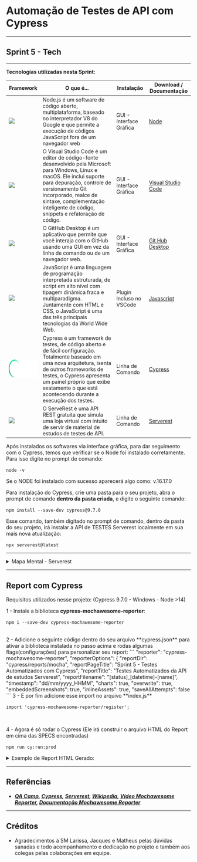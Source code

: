 # Automação de Testes de API com Cypress
---
## Sprint 5 - Tech

---
**Tecnologias utilizadas nesta Sprint:**


| Framework | O que é...| Instalação | Download / Documentação | 
|--- |--- |--- |---|
| <img src="https://cdn.jsdelivr.net/gh/devicons/devicon/icons/nodejs/nodejs-plain.svg" height="60" /> | Node.js é um software de código aberto, multiplataforma, baseado no interpretador V8 do Google e que permite a execução de códigos JavaScript fora de um navegador web | GUI - Interface Gráfica | [Node](https://nodejs.org/dist/v16.17.0/node-v16.17.0-x64.msi) |
| <img src="https://cdn.jsdelivr.net/gh/devicons/devicon/icons/vscode/vscode-original.svg" height="50"/> | O Visual Studio Code é um editor de código-fonte desenvolvido pela Microsoft para Windows, Linux e macOS. Ele inclui suporte para depuração, controle de versionamento Git incorporado, realce de sintaxe, complementação inteligente de código, snippets e refatoração de código. | GUI - Interface Gráfica | [Visual Studio Code](https://code.visualstudio.com/sha/download?build=stable&os=win32-x64-user) |
| <img src="https://upload.wikimedia.org/wikipedia/commons/thumb/a/ae/Github-desktop-logo-symbol.svg/128px-Github-desktop-logo-symbol.svg.png?20200316183539" height="50" /> | O GitHub Desktop é um aplicativo que permite que você interaja com o GitHub usando uma GUI em vez da linha de comando ou de um navegador web. | GUI - Interface Gráfica | [Git Hub Desktop](https://central.github.com/deployments/desktop/desktop/latest/win32) |
|<img src="https://cdn.jsdelivr.net/gh/devicons/devicon/icons/javascript/javascript-plain.svg" height="50"/>| JavaScript é uma linguagem de programação interpretada estruturada, de script em alto nível com tipagem dinâmica fraca e multiparadigma. Juntamente com HTML e CSS, o JavaScript é uma das três principais tecnologias da World Wide Web. | Plugin Incluso no VSCode |[Javascript](https://developer.mozilla.org/pt-BR/docs/Web/JavaScript/Guide/Grammar_and_types) |
|<img src="https://raw.githubusercontent.com/cypress-io/cypress/develop/assets/cypress-logo-dark.png" height="50"/> | Cypress é um framework de testes, de código aberto e de fácil configuração. Totalmente baseado em uma nova arquitetura, isenta de outros frameworks de testes, o Cypress apresenta um painel próprio que exibe exatamente o que está acontecendo durante a execução dos testes. | Linha de Comando | [Cypress](http://www.cypress.io) |
|<img src="https://user-images.githubusercontent.com/29241659/115161869-6a017e80-a076-11eb-9bbe-c391eff410db.png" height="50"/> | O ServeRest é uma API REST gratuita que simula uma loja virtual com intuito de servir de material de estudos de testes de API. | Linha de Comando | [Serverest](http://www.serverest.dev) |

Após instalados os softwares via interface gráfica, para dar seguimento com o Cypress, temos que verificar se o Node foi instalado corretamente. Para isso digite no prompt de comando:
```
node -v
```
 Se o NODE foi instalado com sucesso aparecerá algo como: v.16.17.0

Para instalação do Cypress, crie uma pasta para o seu projeto, abra o prompt de comando **dentro da pasta criada**, e digite o seguinte comando: 
```
npm install --save-dev cypress@9.7.0
```
Esse comando, também digitado no prompt de comando, dentro da pasta do seu projeto, irá instalar a API de TESTES Serverest localmente em sua mais nova atualização:
```
npx serverest@latest
```

---

<details>
<summary>Mapa Mental - Serverest</summary>

![Mapa Mental - SERVEREST](Mapa_Mental/mapa_mental_serverest.png)

</details>

---
## Report com Cypress

Requisitos utilizados nesse projeto: (Cypress 9.7.0 - Windows - Node >14)
<br>

1 - Instale a biblioteca **cypress-mochawesome-reporter**:

```
npm i --save-dev cypress-mochawesome-reporter
```
<br>
2 - Adicione o seguinte código dentro do seu arquivo **cypress.json** para ativar a biblioteca instalada no passo acima e rodas algumas flags(configurações) para personalizar seu report:
```     
	"reporter": "cypress-mochawesome-reporter",
	"reporterOptions": {
		"reportDir": "cypress/reports/mocha",
		"reportPageTitle": "Sprint 5 - Testes Automatizados com Cypress",
		"reportTitle": "Testes Automatizados da API de estudos Serverest",
		"reportFilename": "[status]_[datetime]-[name]",
		"timestamp": "dd/mm/yyyy_HHMM",
		"charts": true,
		"overwrite": true,
		"embeddedScreenshots": true,
    	"inlineAssets": true,
    	"saveAllAttempts": false
```
3 - E por fim adicione esse import no arquivo **index.js** 

```
import 'cypress-mochawesome-reporter/register';
```
<br>

4 - Agora é só rodar o Cypress (Ele irá construir o arquivo HTML do Report em cima das SPECS encontradas)

```
npm run cy:run:prod
```
<details>
<summary>Exemplo de Report HTML Gerado:</summary>

![HTML gerado pelo Report](cypress/images/exemplo_html_%20report_readme.png)

</details>


---

## Referências
 * **_[QA Camp](https://www.youtube.com/c/QACamp), [Cypress](https://www.cypress.io), [Serverest](http://www.serverest.dev), [Wikipedia](http://www.wikipedia.com.br), [Vídeo Mochawesome Reporter](https://www.youtube.com/watch?v=aR74j4Hk0vo), [Documentação Mochawesome Reporter](https://github.com/LironEr/cypress-mochawesome-reporter)_**

---
## Créditos

* Agradecimentos à SM Larissa, Jacques e Matheus pelas dúvidas sanadas e todo acompanhamento e dedicação no projeto e também aos colegas pelas colaborações em equipe.

